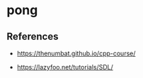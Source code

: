 # pong

## References

- https://thenumbat.github.io/cpp-course/

- https://lazyfoo.net/tutorials/SDL/
